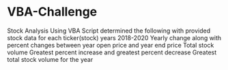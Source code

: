 # VBA-Challenge
Stock Analysis
Using VBA Script determined the following with provided stock data for each ticker(stock) years 2018-2020
Yearly change along with percent changes between year open price and year end price 
Total stock volume
Greatest percent increase and greatest percent decrease
Greatest total stock volume for the year
